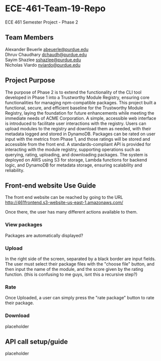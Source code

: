 # ECE-461-Team-19-Repo
ECE 461 Semester Project - Phase 2

## Team Members
Alexander Beuerle abeuerle@purdue.edu <br>
Dhruv Chaudhary dchaudh@purdue.edu <br>
Sayim Shazlee sshazlee@purdue.edu <br>
Nicholas Viardo nviardo@purdue.edu

## Project Purpose
The purpose of Phase 2 is to extend the functionality of the CLI tool developed in Phase 1 into a Trustworthy Module Registry, ensuring core functionalities for managing npm-compatible packages. This project built a functional, secure, and efficient baseline for the Trustworthy Module Registry, laying the foundation for future enhancements while meeting the immediate needs of ACME Corporation. A simple, accessible web interface is introduced to facilitate user interactions with the registry. Users can upload modules to the registry and download them as needed, with their metadata logged and stored in DynamoDB. Packages can be rated on user input with the metrics from Phase 1, and those ratings will be stored and accessible from the front end.  A standards-compliant API is provided for interacting with the module registry, supporting operations such as querying, rating, uploading, and downloading packages. The system is deployed on AWS using S3 for storage, Lambda functions for backend logic, and DynamoDB for metadata storage, ensuring scalability and reliability. 

## Front-end website Use Guide
The front end website can be reached by going to the URL <br>
http://461frontend.s3-website-us-east-1.amazonaws.com/

Once there, the user has many different actions available to them. 

### View packages
Packages are automatically displayed? 

### Upload
In the right side of the screen, separated by a black border are input fields. The user must select their package files with the "choose file" button, and then input the name of the module, and the score given by the rating function. (this is confusing to me guys, isnt this a recursive step?)

### Rate
Once Uploaded, a user can simply press the "rate package" button to rate their package.

### Download
placeholder

## API call setup/guide
placeholder
